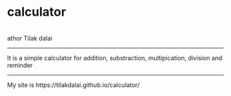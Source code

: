# calculator
<br>
athor Tilak dalai
<hr>
It is a simple calculator for addition, substraction, multipication, division and reminder 
<hr>
My site is https://tilakdalai.github.io/calculator/
